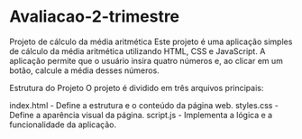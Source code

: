 # Avaliacao-2-trimestre
Projeto de cálculo da média aritmética
Este projeto é uma aplicação simples de cálculo da média aritmética utilizando HTML, CSS e JavaScript. A aplicação permite que o usuário insira quatro números e, ao clicar em um botão, calcule a média desses números.

Estrutura do Projeto
O projeto é dividido em três arquivos principais:

index.html - Define a estrutura e o conteúdo da página web.
styles.css - Define a aparência visual da página.
script.js - Implementa a lógica e a funcionalidade da aplicação.
